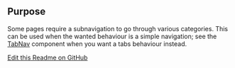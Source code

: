 ## Purpose
Some pages require a subnavigation to go through various categories. This can be used when the wanted behaviour is a simple navigation; see the [TabNav](https://github.com/wellcomecollection/wellcomecollection.org/edit/main/common/views/components/TabNav/README.md) component when you want a tabs behaviour instead. 


[Edit this Readme on GitHub](https://github.com/wellcomecollection/wellcomecollection.org/edit/main/common/views/components/SubNavigation/README.md)
